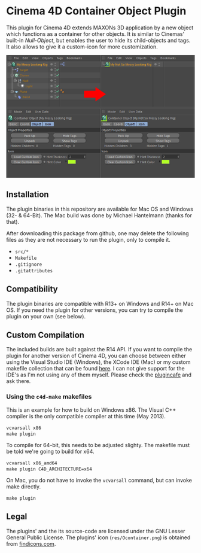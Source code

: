 # Cinema 4D Container Object Plugin

This plugin for Cinema 4D extends MAXONs 3D application by a new object which
functions as a container for other objects. It is similar to Cinemas' built-in
*Null-Object*, but enables the user to hide its child-objects and tags. It
also allows to give it a custom-icon for more customization.

![OM Previe](image.png)

## Installation

The plugin binaries in this repository are available for Mac OS and Windows (32-
& 64-Bit). The Mac build was done by Michael Hantelmann (thanks for that). 

After downloading this package from github, one may delete the following files
as they are not necessary to run the plugin, only to compile it.

- `src/*`
- `Makefile`
- `.gitignore`
- `.gitattributes`

## Compatibility

The plugin binaries are compatible with R13+ on Windows and R14+ on Mac OS. If you
need the plugin for other versions, you can try to compile the plugin on your own
(see below).

## Custom Compilation

The included builds are built against the R14 API. If you want to compile the plugin
for another version of Cinema 4D, you can choose between either using the Visual
Studio IDE (Windows), the XCode IDE (Mac) or my custom makefile collection that can
be found [here][1]. I can not give support for the IDE's as I'm not using any of them
myself. Please check the [plugincafe][3] and ask there.

### Using the `c4d-make` makefiles

This is an example for how to build on Windows x86. The Visual C++ compiler
is the only compatible compiler at this time (May 2013).

    vcvarsall x86
    make plugin

To compile for 64-bit, this needs to be adjusted slighty. The makefile must be
told we're going to build for x64.

    vcvarsall x86_amd64
    make plugin C4D_ARCHITECTURE=x64

On Mac, you do not have to invoke the `vcvarsall` command, but can invoke make directly.

    make plugin

## Legal

The plugins' and the its source-code are licensed under the GNU Lesser General
Public License. The plugins' icon (`res/Ocontainer.png`) is obtained from
[findicons.com][2].

  [1]: https://github.com/NiklasRosenstein/c4d-make
  [2]: http://findicons.com/
  [3]: http://plugincafe.com/forum


